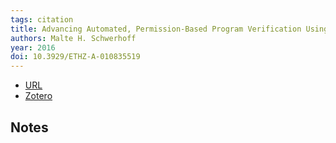 ```yaml
---
tags: citation
title: Advancing Automated, Permission-Based Program Verification Using Symbolic Execution
authors: Malte H. Schwerhoff
year: 2016
doi: 10.3929/ETHZ-A-010835519
---
```


- [URL](http://hdl.handle.net/20.500.11850/127711)
- [Zotero](zotero://select/items/@schwerhoffAdvancingAutomatedPermissionBased2016)

## Notes

